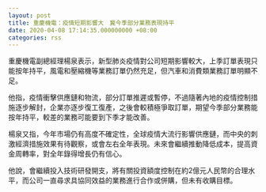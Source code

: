 ```yaml
---
layout: post
title: 重慶機電：疫情短期影響大　冀今季部分業務表現持平
date: 2020-04-08 17:14:35.000000000 +08:00
categories: rss
---
```


重慶機電副總經理楊泉表示，新型肺炎疫情對公司短期影響較大，上季訂單表現只能按年持平，風電和壓縮機等業務訂單仍然充足，但汽車和消費類業務訂單明顯不足。

他指，疫情衝擊供應鏈和物流，部分訂單推遲或暫停，不過隨著內地的疫情控制措施逐步解封，企業亦逐步復工復產，之後會較積極爭取訂單，期望今季部分業務能按年持平，較差的業務可能要到下季才能改善。

楊泉又指，今年市場仍有高度不確定性，全球疫情大流行影響供應鏈，而中央的刺激經濟措施效果有待觀察，或會左右全年表現。未來會繼續推動降低成本，提高資金周轉率，對全年錄得增長仍有信心。

他說，會繼續投入技術研發開支，將有關投資額度控制在約2億元人民幣的合理水平，而公司一直尋求具協同效益的業務進行合作或併購，但未有收購目標。
